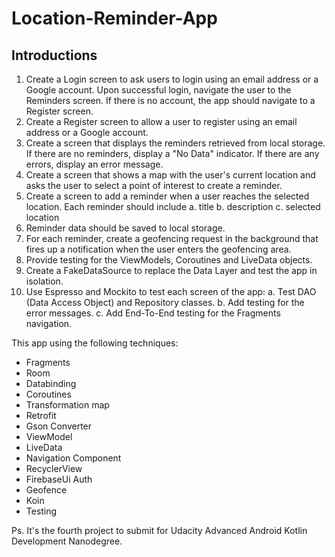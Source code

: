 # Location-Reminder-App


Introductions
-------------
1. Create a Login screen to ask users to login using an email address or a Google account.  Upon successful login, navigate the user to the Reminders screen.   If there is no account, the app should navigate to a Register screen.
2. Create a Register screen to allow a user to register using an email address or a Google account.
3. Create a screen that displays the reminders retrieved from local storage. If there are no reminders, display a   "No Data"  indicator.  If there are any errors, display an error message.
4. Create a screen that shows a map with the user's current location and asks the user to select a point of interest to create a reminder.
5. Create a screen to add a reminder when a user reaches the selected location.  Each reminder should include
    a. title
    b. description
    c. selected location
6. Reminder data should be saved to local storage.
7. For each reminder, create a geofencing request in the background that fires up a notification when the user enters the geofencing area.
8. Provide testing for the ViewModels, Coroutines and LiveData objects.
9. Create a FakeDataSource to replace the Data Layer and test the app in isolation.
10. Use Espresso and Mockito to test each screen of the app:
    a. Test DAO (Data Access Object) and Repository classes.
    b. Add testing for the error messages.
    c. Add End-To-End testing for the Fragments navigation.
   
 
This app using the following techniques:

 - Fragments
 - Room
 - Databinding
 - Coroutines
 - Transformation map
 - Retrofit
 - Gson Converter
 - ViewModel
 - LiveData
 - Navigation Component
 - RecyclerView
 - FirebaseUi Auth
 - Geofence
 - Koin
 - Testing


 Ps. It's the fourth project to submit for Udacity Advanced Android Kotlin Development Nanodegree. 

